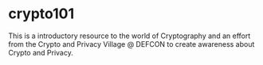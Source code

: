 # crypto101
This is a introductory resource to the world of Cryptography and an effort from the Crypto and Privacy Village @ DEFCON to create awareness about Crypto and Privacy.
